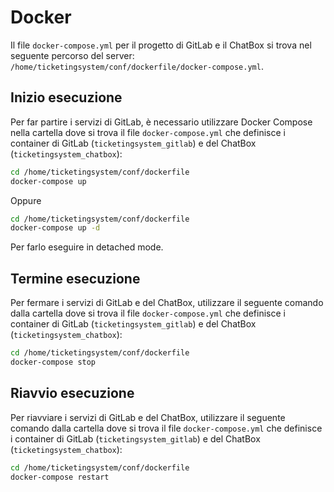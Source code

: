 # Docker

Il file `docker-compose.yml` per il progetto di GitLab e il ChatBox si trova nel
seguente percorso del server: `/home/ticketingsystem/conf/dockerfile/docker-compose.yml`.

## Inizio esecuzione

Per far partire i servizi di GitLab, è necessario utilizzare Docker Compose
nella cartella dove si trova il file `docker-compose.yml` che definisce
i container di GitLab (`ticketingsystem_gitlab`) e del ChatBox (`ticketingsystem_chatbox`):

```bash
cd /home/ticketingsystem/conf/dockerfile
docker-compose up
```

Oppure

```bash
cd /home/ticketingsystem/conf/dockerfile
docker-compose up -d
```

Per farlo eseguire in detached mode.

## Termine esecuzione

Per fermare i servizi di GitLab e del ChatBox, utilizzare il seguente comando
dalla cartella dove si trova il file `docker-compose.yml` che definisce
i container di GitLab (`ticketingsystem_gitlab`) e del ChatBox (`ticketingsystem_chatbox`):

```bash
cd /home/ticketingsystem/conf/dockerfile
docker-compose stop
```

## Riavvio esecuzione

Per riavviare i servizi di GitLab e del ChatBox, utilizzare il seguente comando
dalla cartella dove si trova il file `docker-compose.yml` che definisce
i container di GitLab (`ticketingsystem_gitlab`) e del ChatBox (`ticketingsystem_chatbox`):

```bash
cd /home/ticketingsystem/conf/dockerfile
docker-compose restart
```
